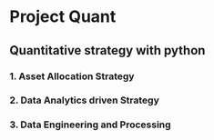 # Project Quant
## Quantitative strategy with python

### 1. Asset Allocation Strategy
### 2. Data Analytics driven Strategy
### 3. Data Engineering and Processing
